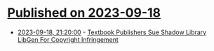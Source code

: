 # [Published on 2023-09-18](index.md)

* [2023-09-18, 21:20:00](https://yro.slashdot.org/story/23/09/18/1952204/textbook-publishers-sue-shadow-library-libgen-for-copyright-infringement?utm_source=rss1.0mainlinkanon&utm_medium=feed) - [Textbook Publishers Sue Shadow Library LibGen For Copyright Infringement](https://yro.slashdot.org/story/23/09/18/1952204/textbook-publishers-sue-shadow-library-libgen-for-copyright-infringement?utm_source=rss1.0mainlinkanon&utm_medium=feed)
